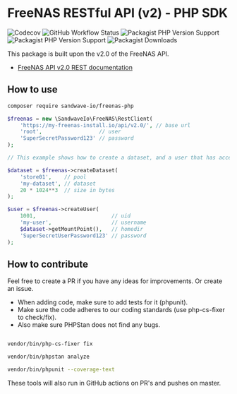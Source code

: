 # FreeNAS RESTful API (v2) - PHP SDK

![Codecov](https://img.shields.io/codecov/c/github/sandwave-io/freenas-php?style=flat-square)
![GitHub Workflow Status](https://img.shields.io/github/workflow/status/sandwave-io/freenas-php/CI?style=flat-square)
![Packagist PHP Version Support](https://img.shields.io/packagist/php-v/sandwave-io/freenas?style=flat-square)
![Packagist PHP Version Support](https://img.shields.io/packagist/v/sandwave-io/freenas?style=flat-square)
![Packagist Downloads](https://img.shields.io/packagist/dt/sandwave-io/freenas-php?style=flat-square)

This package is built upon the v2.0 of the FreeNAS API.
* [FreeNAS API v2.0 REST documentation](https://api.ixsystems.com/freenas/)

## How to use

```bash
composer require sandwave-io/freenas-php
```

```php
$freenas = new \SandwaveIo\FreeNAS\RestClient(
    'https://my-freenas-install.io/api/v2.0/', // base url
    'root',                  // user
    'SuperSecretPassword123' // password
);

// This example shows how to create a dataset, and a user that has access rights to that dataset.

$dataset = $freenas->createDataset(
    'store01',    // pool
    'my-dataset', // dataset
    20 * 1024**3  // size in bytes
);

$user = $freenas->createUser(
    1001,                        // uid
    'my-user',                   // username
    $dataset->getMountPoint(),   // homedir
    'SuperSecretUserPassword123' // password
);
```


## How to contribute

Feel free to create a PR if you have any ideas for improvements. Or create an issue.

* When adding code, make sure to add tests for it (phpunit).
* Make sure the code adheres to our coding standards (use php-cs-fixer to check/fix). 
* Also make sure PHPStan does not find any bugs.

```bash

vendor/bin/php-cs-fixer fix

vendor/bin/phpstan analyze

vendor/bin/phpunit --coverage-text

```

These tools will also run in GitHub actions on PR's and pushes on master.
